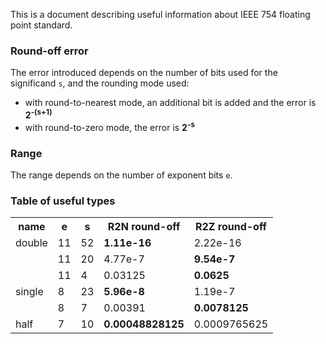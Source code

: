 This is a document describing useful information about IEEE 754 floating point standard.

### Round-off error

The error introduced depends on the number of bits used for the significand `s`, and the rounding mode used:

- with round-to-nearest mode, an additional bit is added and the error is **2<sup>-(s+1)</sup>**
- with round-to-zero mode, the error is **2<sup>-s</sup>**

### Range

The range depends on the number of exponent bits `e`.


### Table of useful types

<table>
  <tr><th>name<th>e<th>s<th>R2N round-off<th>R2Z round-off
  <tr><td>double<td>11<td>52<td><strong>1.11e-16</strong><td>2.22e-16
  <tr><td><td>11<td>20<td>4.77e-7<td><strong>9.54e-7</strong>
  <tr><td><td>11<td>4<td>0.03125<td><strong>0.0625</strong>
  <tr><td>single<td>8<td>23<td><strong>5.96e-8</strong><td>1.19e-7
  <tr><td><td>8<td>7<td>0.00391<td><strong>0.0078125</strong>
  <tr><td>half<td>7<td>10<td><strong>0.00048828125</strong><td>0.0009765625
</table>